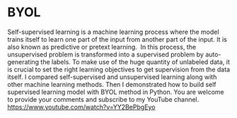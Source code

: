 # BYOL
Self-supervised learning is a machine learning process where the model trains itself to learn one part of the input from another part of the input. It is also known as predictive or pretext learning.  In this process, the unsupervised problem is transformed into a supervised problem by auto-generating the labels. To make use of the huge quantity of unlabeled data, it is crucial to set the right learning objectives to get supervision from the data itself. I compared self-supervised and unsupervised learning along with other machine learning methods. Then I demonstrated how to build self supervised learning model with BYOL method in Python. You are welcome to provide your comments and subscribe to my YouTube channel. https://www.youtube.com/watch?v=YY2BePbgEyo
